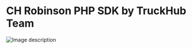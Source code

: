 # CH Robinson PHP SDK by TruckHub Team

![Image description](https://github.com/mytruckhub/CH-Robinson-PHP-SDK/blob/master/CHRobinson-Banner.jpg)
